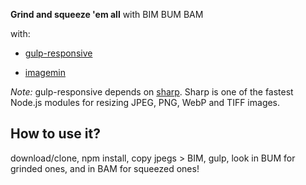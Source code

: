 **Grind and squeeze 'em all** with BIM BUM BAM

with:

-  [gulp-responsive](https://github.com/mahnunchik/gulp-responsive)

- [imagemin](https://github.com/sindresorhus/gulp-imagemin)


_Note:_ gulp-responsive depends on [sharp](https://github.com/lovell/sharp). Sharp is one of the fastest Node.js modules for resizing JPEG, PNG, WebP and TIFF images.

**How to use it?**
---
download/clone, npm install, copy jpegs > BIM, gulp, look in BUM for grinded ones, and in BAM for squeezed ones!
